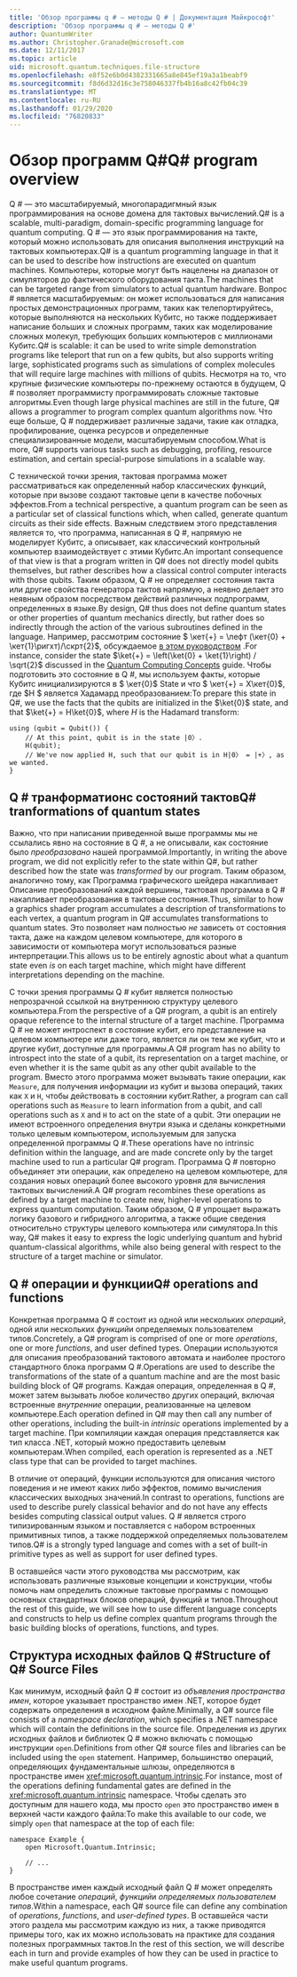```yaml
---
title: 'Обзор программы q # — методы Q # | Документация Майкрософт'
description: 'Обзор программы q # — методы Q #'
author: QuantumWriter
ms.author: Christopher.Granade@microsoft.com
ms.date: 12/11/2017
ms.topic: article
uid: microsoft.quantum.techniques.file-structure
ms.openlocfilehash: e8f52e6b0d4382331665a8e845ef19a3a1beabf9
ms.sourcegitcommit: f8d6d32d16c3e758046337fb4b16a8c42fb04c39
ms.translationtype: MT
ms.contentlocale: ru-RU
ms.lasthandoff: 01/29/2020
ms.locfileid: "76820833"
---
```

# <a name="q-program-overview"></a><span data-ttu-id="1d6b8-103">Обзор программ Q#</span><span class="sxs-lookup"><span data-stu-id="1d6b8-103">Q# program overview</span></span>

<span data-ttu-id="1d6b8-104">Q # — это масштабируемый, многопарадигмный язык программирования на основе домена для тактовых вычислений.</span><span class="sxs-lookup"><span data-stu-id="1d6b8-104">Q# is a scalable, multi-paradigm, domain-specific programming language for quantum computing.</span></span> <span data-ttu-id="1d6b8-105">Q # — это язык программирования на такте, который можно использовать для описания выполнения инструкций на тактовых компьютерах.</span><span class="sxs-lookup"><span data-stu-id="1d6b8-105">Q# is a quantum programming language in that it can be used to describe how instructions are executed on quantum machines.</span></span> <span data-ttu-id="1d6b8-106">Компьютеры, которые могут быть нацелены на диапазон от симуляторов до фактического оборудования такта.</span><span class="sxs-lookup"><span data-stu-id="1d6b8-106">The machines that can be targeted range from simulators to actual quantum hardware.</span></span> <span data-ttu-id="1d6b8-107">Вопрос # является масштабируемым: он может использоваться для написания простых демонстрационных программ, таких как телепортируйтесь, которые выполняются на нескольких Кубитс, но также поддерживает написание больших и сложных программ, таких как моделирование сложных молекул, требующих больших компьютеров с миллионами Кубитс.</span><span class="sxs-lookup"><span data-stu-id="1d6b8-107">Q# is scalable: it can be used to write simple demonstration programs like teleport that run on a few qubits, but also supports writing large, sophisticated programs such as simulations of complex molecules that will require large machines with millions of qubits.</span></span> <span data-ttu-id="1d6b8-108">Несмотря на то, что крупные физические компьютеры по-прежнему остаются в будущем, Q # позволяет программисту программировать сложные тактовые алгоритмы.</span><span class="sxs-lookup"><span data-stu-id="1d6b8-108">Even though large physical machines are still in the future, Q# allows a programmer to program complex quantum algorithms now.</span></span> <span data-ttu-id="1d6b8-109">Что еще больше, Q # поддерживает различные задачи, такие как отладка, профилирование, оценка ресурсов и определенные специализированные модели, масштабируемым способом.</span><span class="sxs-lookup"><span data-stu-id="1d6b8-109">What is more, Q# supports various tasks such as debugging, profiling, resource estimation, and certain special-purpose simulations in a scalable way.</span></span> 

<span data-ttu-id="1d6b8-110">С технической точки зрения, тактовая программа может рассматриваться как определенный набор классических функций, которые при вызове создают тактовые цепи в качестве побочных эффектов.</span><span class="sxs-lookup"><span data-stu-id="1d6b8-110">From a technical perspective, a quantum program can be seen as a particular set of classical functions which, when called, generate quantum circuits as their side effects.</span></span> <span data-ttu-id="1d6b8-111">Важным следствием этого представления является то, что программа, написанная в Q #, напрямую не моделирует Кубитс, а описывает, как классический контрольный компьютер взаимодействует с этими Кубитс.</span><span class="sxs-lookup"><span data-stu-id="1d6b8-111">An important consequence of that view is that a program written in Q# does not directly model qubits themselves, but rather describes how a classical control computer interacts with those qubits.</span></span>
<span data-ttu-id="1d6b8-112">Таким образом, Q # не определяет состояния такта или другие свойства генератора тактов напрямую, а неявно делает это неявным образом посредством действий различных подпрограмм, определенных в языке.</span><span class="sxs-lookup"><span data-stu-id="1d6b8-112">By design, Q# thus does not define quantum states or other properties of quantum mechanics directly, but rather does so indirectly through the action of the various subroutines defined in the language.</span></span>
<span data-ttu-id="1d6b8-113">Например, рассмотрим состояние $ \кет{+} = \лефт (\кет{0} + \кет{1}\ригхт)/\скрт{2}$, обсуждаемое [в этом руководством](xref:microsoft.quantum.concepts.intro) .</span><span class="sxs-lookup"><span data-stu-id="1d6b8-113">For instance, consider the state $\ket{+} = \left(\ket{0} + \ket{1}\right) / \sqrt{2}$ discussed in the [Quantum Computing Concepts](xref:microsoft.quantum.concepts.intro) guide.</span></span>
<span data-ttu-id="1d6b8-114">Чтобы подготовить это состояние в Q #, мы используем факты, которые Кубитс инициализируются в $ \кет{0}$ State и что $ \кет{+} = Х\кет{0}$, где $H $ является Хадамард преобразованием:</span><span class="sxs-lookup"><span data-stu-id="1d6b8-114">To prepare this state in Q#, we use the facts that the qubits are initialized in the $\ket{0}$ state, and that $\ket{+} = H\ket{0}$, where $H$ is the Hadamard transform:</span></span>

```qsharp
using (qubit = Qubit()) {
    // At this point, qubit is in the state |0〉.
    H(qubit);
    // We've now applied H, such that our qubit is in H|0〉 = |+〉, as we wanted.
}
```
## <a name="q-tranformations-of-quantum-states"></a><span data-ttu-id="1d6b8-115">Q # транформатионс состояний тактов</span><span class="sxs-lookup"><span data-stu-id="1d6b8-115">Q# tranformations of quantum states</span></span>

<span data-ttu-id="1d6b8-116">Важно, что при написании приведенной выше программы мы не ссылались явно на состояние в Q #, а не описывали, как состояние было *преобразовано* нашей программой.</span><span class="sxs-lookup"><span data-stu-id="1d6b8-116">Importantly, in writing the above program, we did not explicitly refer to the state within Q#, but rather described how the state was *transformed* by our program.</span></span>
<span data-ttu-id="1d6b8-117">Таким образом, аналогично тому, как Программа графического шейдера накапливает Описание преобразований каждой вершины, тактовая программа в Q # накапливает преобразования в тактовые состояния.</span><span class="sxs-lookup"><span data-stu-id="1d6b8-117">Thus, similar to how a graphics shader program accumulates a description of transformations to each vertex, a quantum program in Q# accumulates transformations to quantum states.</span></span>
<span data-ttu-id="1d6b8-118">Это позволяет нам полностью *не* зависеть от состояния такта, даже на каждом целевом компьютере, для которого в зависимости от компьютера могут использоваться разные интерпретации.</span><span class="sxs-lookup"><span data-stu-id="1d6b8-118">This allows us to be entirely agnostic about what a quantum state even *is* on each target machine, which might have different interpretations depending on the machine.</span></span> 

<span data-ttu-id="1d6b8-119">С точки зрения программы Q # кубит является полностью непрозрачной ссылкой на внутреннюю структуру целевого компьютера.</span><span class="sxs-lookup"><span data-stu-id="1d6b8-119">From the perspective of a Q# program, a qubit is an entirely opaque reference to the internal structure of a target machine.</span></span>
<span data-ttu-id="1d6b8-120">Программа Q # не может интроспект в состояние кубит, его представление на целевом компьютере или даже того, является ли он тем же кубит, что и другие кубит, доступные для программы.</span><span class="sxs-lookup"><span data-stu-id="1d6b8-120">A Q# program has no ability to introspect into the state of a qubit, its representation on a target machine, or even whether it is the same qubit as any other qubit available to the program.</span></span>
<span data-ttu-id="1d6b8-121">Вместо этого программа может вызывать такие операции, как `Measure`, для получения информации из кубит и вызова операций, таких как `X` и `H`, чтобы действовать в состоянии кубит.</span><span class="sxs-lookup"><span data-stu-id="1d6b8-121">Rather, a program can call operations such as `Measure` to learn information from a qubit, and call operations such as `X` and `H` to act on the state of a qubit.</span></span>
<span data-ttu-id="1d6b8-122">Эти операции не имеют встроенного определения внутри языка и сделаны конкретными только целевым компьютером, используемым для запуска определенной программы Q #.</span><span class="sxs-lookup"><span data-stu-id="1d6b8-122">These operations have no intrinsic definition within the language, and are made concrete only by the target machine used to run a particular Q# program.</span></span>
<span data-ttu-id="1d6b8-123">Программа Q # повторно объединяет эти операции, как определено на целевом компьютере, для создания новых операций более высокого уровня для вычисления тактовых вычислений.</span><span class="sxs-lookup"><span data-stu-id="1d6b8-123">A Q# program recombines these operations as defined by a target machine to create new, higher-level operations to express quantum computation.</span></span>
<span data-ttu-id="1d6b8-124">Таким образом, Q # упрощает выражать логику базового и гибридного алгоритма, а также общие сведения относительно структуры целевого компьютера или симулятора.</span><span class="sxs-lookup"><span data-stu-id="1d6b8-124">In this way, Q# makes it easy to express the logic underlying quantum and hybrid quantum-classical algorithms, while also being general with respect to the structure of a target machine or simulator.</span></span>

## <a name="q-operations-and-functions"></a><span data-ttu-id="1d6b8-125">Q # операции и функции</span><span class="sxs-lookup"><span data-stu-id="1d6b8-125">Q# operations and functions</span></span>

<span data-ttu-id="1d6b8-126">Конкретная программа Q # состоит из одной или нескольких *операций*, одной или нескольких *функций*и определяемых пользователем типов.</span><span class="sxs-lookup"><span data-stu-id="1d6b8-126">Concretely, a Q# program is comprised of one or more *operations*, one or more *functions*, and user defined types.</span></span> <span data-ttu-id="1d6b8-127">Операции используются для описания преобразований тактового автомата и наиболее простого стандартного блока программ Q #.</span><span class="sxs-lookup"><span data-stu-id="1d6b8-127">Operations are used to describe the transformations of the state of a quantum machine and are the most basic building block of Q# programs.</span></span> <span data-ttu-id="1d6b8-128">Каждая операция, определенная в Q #, может затем вызывать любое количество других операций, включая встроенные *внутренние* операции, реализованные на целевом компьютере.</span><span class="sxs-lookup"><span data-stu-id="1d6b8-128">Each operation defined in Q# may then call any number of other operations, including the built-in *intrinsic* operations implemented by a target machine.</span></span>
<span data-ttu-id="1d6b8-129">При компиляции каждая операция представляется как тип класса .NET, который можно предоставить целевым компьютерам.</span><span class="sxs-lookup"><span data-stu-id="1d6b8-129">When compiled, each operation is represented as a .NET class type that can be provided to target machines.</span></span>

<span data-ttu-id="1d6b8-130">В отличие от операций, функции используются для описания чистого поведения и не имеют каких либо эффектов, помимо вычисления классических выходных значений.</span><span class="sxs-lookup"><span data-stu-id="1d6b8-130">In contrast to operations, functions are used to describe purely classical behavior and do not have any effects besides computing classical output values.</span></span> <span data-ttu-id="1d6b8-131">Q # является строго типизированным языком и поставляется с набором встроенных примитивных типов, а также поддержкой определяемых пользователем типов.</span><span class="sxs-lookup"><span data-stu-id="1d6b8-131">Q# is a strongly typed language and comes with a set of built-in primitive types as well as support for user defined types.</span></span> 

<span data-ttu-id="1d6b8-132">В оставшейся части этого руководства мы рассмотрим, как использовать различные языковые концепции и конструкции, чтобы помочь нам определить сложные тактовые программы с помощью основных стандартных блоков операций, функций и типов.</span><span class="sxs-lookup"><span data-stu-id="1d6b8-132">Throughout the rest of this guide, we will see how to use different language concepts and constructs to help us define complex quantum programs through the basic building blocks of operations, functions, and types.</span></span> 

## <a name="structure-of-q-source-files"></a><span data-ttu-id="1d6b8-133">Структура исходных файлов Q #</span><span class="sxs-lookup"><span data-stu-id="1d6b8-133">Structure of Q# Source Files</span></span>

<span data-ttu-id="1d6b8-134">Как минимум, исходный файл Q # состоит из *объявления пространства имен*, которое указывает пространство имен .NET, которое будет содержать определения в исходном файле.</span><span class="sxs-lookup"><span data-stu-id="1d6b8-134">Minimally, a Q# source file consists of a *namespace declaration*, which specifies a .NET namespace which will contain the definitions in the source file.</span></span>
<span data-ttu-id="1d6b8-135">Определения из других исходных файлов и библиотек Q # можно включать с помощью инструкции `open`.</span><span class="sxs-lookup"><span data-stu-id="1d6b8-135">Definitions from other Q# source files and libraries can be included using the `open` statement.</span></span>
<span data-ttu-id="1d6b8-136">Например, большинство операций, определяющих фундаментальные шлюзы, определяются в пространстве имен <xref:microsoft.quantum.intrinsic>.</span><span class="sxs-lookup"><span data-stu-id="1d6b8-136">For instance, most of the operations defining fundamental gates are defined in the <xref:microsoft.quantum.intrinsic> namespace.</span></span>
<span data-ttu-id="1d6b8-137">Чтобы сделать это доступным для нашего кода, мы просто `open` это пространство имен в верхней части каждого файла:</span><span class="sxs-lookup"><span data-stu-id="1d6b8-137">To make this available to our code, we simply `open` that namespace at the top of each file:</span></span>

```qsharp
namespace Example {
    open Microsoft.Quantum.Intrinsic;

    // ...
}
```

<span data-ttu-id="1d6b8-138">В пространстве имен каждый исходный файл Q # может определять любое сочетание *операций*, *функций*и *определяемых пользователем типов*.</span><span class="sxs-lookup"><span data-stu-id="1d6b8-138">Within a namespace, each Q# source file can define any combination of *operations*, *functions*, and *user-defined types*.</span></span>
<span data-ttu-id="1d6b8-139">В оставшейся части этого раздела мы рассмотрим каждую из них, а также приводятся примеры того, как их можно использовать на практике для создания полезных программных тактов.</span><span class="sxs-lookup"><span data-stu-id="1d6b8-139">In the rest of this section, we will describe each in turn and provide examples of how they can be used in practice to make useful quantum programs.</span></span>

